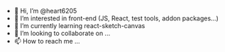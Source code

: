 - 👋 Hi, I’m @heart6205
- 👀 I’m interested in front-end (JS, React, test tools, addon packages...)
- 🌱 I’m currently learning react-sketch-canvas
- 💞️ I’m looking to collaborate on ...
- 📫 How to reach me ...

<!---
heart6205/heart6205 is a ✨ special ✨ repository because its `README.md` (this file) appears on your GitHub profile.
You can click the Preview link to take a look at your changes.
--->
